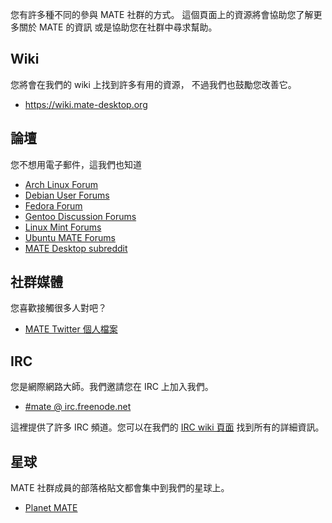 <!--
.. link:
.. description:
.. tags: Forums,Wiki,IRC,Planet
.. date: 2011-12-05 07:14:07
.. title: 社群
.. slug: community
-->

您有許多種不同的參與 MATE 社群的方式。
這個頁面上的資源將會協助您了解更多關於 MATE 的資訊
或是協助您在社群中尋求幫助。

## Wiki

您將會在我們的 wiki 上找到許多有用的資源，
不過我們也鼓勵您改善它。

  * <https://wiki.mate-desktop.org>

## 論壇

您不想用電子郵件，這我們也知道

  * [Arch Linux Forum](https://bbs.archlinux.org/)
  * [Debian User Forums](http://forums.debian.net/)
  * [Fedora Forum](https://fedoraforum.org/)
  * [Gentoo Discussion Forums](https://forums.gentoo.org/)
  * [Linux Mint Forums](https://forums.linuxmint.com/)
  * [Ubuntu MATE Forums](https://ubuntu-mate.community)
  * [MATE Desktop subreddit](https://www.reddit.com/r/MATEDesktop)
  
## 社群媒體

您喜歡接觸很多人對吧？

  * [MATE Twitter 個人檔案](https://twitter.com/mate_desktop) 

## IRC

您是網際網路大師。我們邀請您在 IRC 上加入我們。

  * [#mate @ irc.freenode.net](https://webchat.freenode.net/?channels=#mate)

這裡提供了許多 IRC 頻道。您可以在我們的 [IRC wiki 頁面](https://wiki.mate-desktop.org/irc)
找到所有的詳細資訊。

## 星球

MATE 社群成員的部落格貼文都會集中到我們的星球上。

  * [Planet MATE](https://planet.mate-desktop.org)

